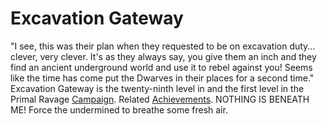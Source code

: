 # Excavation Gateway

"I see, this was their plan when they requested to be on excavation duty... clever, very clever. It's as they always say, you give them an inch and they find an ancient underground world and use it to rebel against you! Seems like the time has come put the Dwarves in their places for a second time."
Excavation Gateway is the twenty-ninth level in and the first level in the Primal Ravage [Campaign](Mini-Campaign).
Related [Achievements](Achievements).
 NOTHING IS BENEATH ME! Force the undermined to breathe some fresh air.